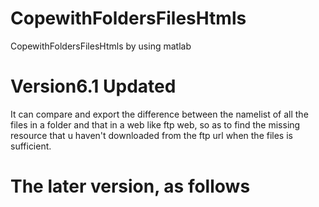 # CopewithFoldersFilesHtmls
CopewithFoldersFilesHtmls by using matlab

# Version6.1 Updated
It can compare and export the difference between the namelist of all the files in a folder and that in a web like ftp web, so as to find the missing resource that u haven't downloaded from  the ftp url when the files is sufficient.

# The later version, as follows
